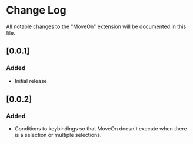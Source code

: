 # Change Log
All notable changes to the "MoveOn" extension will be documented in this file.

## [0.0.1]
### Added
- Initial release

## [0.0.2]
### Added
- Conditions to keybindings so that MoveOn doesn't execute when there is a selection or multiple selections.
